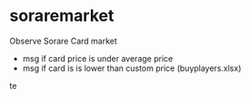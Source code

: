 # soraremarket
Observe Sorare Card market

- msg if card price is under average price
- msg if card is is lower than custom price (buyplayers.xlsx)


te